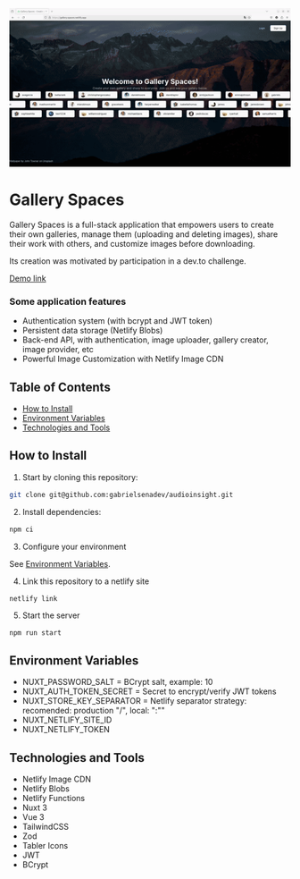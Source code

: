 <p align="center">
  <img src="./docs/gallery-spaces-show.gif" alt="Gallery Spaces example" />
</p>

# Gallery Spaces

Gallery Spaces is a full-stack application that empowers users to create their own galleries, manage them (uploading and deleting images), share their work with others, and customize images before downloading.

Its creation was motivated by participation in a dev.to challenge.

[Demo link](https://gallery-spaces.netlify.app)

### Some application features

- Authentication system (with bcrypt and JWT token)
- Persistent data storage (Netlify Blobs)
- Back-end API, with authentication, image uploader, gallery creator, image provider, etc
- Powerful Image Customization with Netlify Image CDN

## Table of Contents

- [How to Install](#how-to-install)
- [Environment Variables](#environment-variables)
- [Technologies and Tools](#technologies-and-tools)

## How to Install

1. Start by cloning this repository:

```bash
git clone git@github.com:gabrielsenadev/audioinsight.git
```

2. Install dependencies:

```bash
npm ci
```
3. Configure your environment

See [Environment Variables](#environment-variables).

4. Link this repository to a netlify site

```bahs
netlify link
```

5. Start the server
```bash
npm run start
```

## Environment Variables

- NUXT_PASSWORD_SALT = BCrypt salt, example: 10
- NUXT_AUTH_TOKEN_SECRET = Secret to encrypt/verify JWT tokens
- NUXT_STORE_KEY_SEPARATOR = Netlify separator strategy: recomended: production "/", local: ":""
- NUXT_NETLIFY_SITE_ID
- NUXT_NETLIFY_TOKEN

## Technologies and Tools

- Netlify Image CDN
- Netlify Blobs
- Netlify Functions
- Nuxt 3
- Vue 3
- TailwindCSS
- Zod
- Tabler Icons
- JWT
- BCrypt
